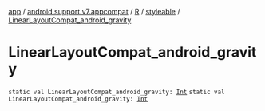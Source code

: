[app](../../../index.md) / [android.support.v7.appcompat](../../index.md) / [R](../index.md) / [styleable](index.md) / [LinearLayoutCompat_android_gravity](./-linear-layout-compat_android_gravity.md)

# LinearLayoutCompat_android_gravity

`static val LinearLayoutCompat_android_gravity: `[`Int`](https://kotlinlang.org/api/latest/jvm/stdlib/kotlin/-int/index.html)
`static val LinearLayoutCompat_android_gravity: `[`Int`](https://kotlinlang.org/api/latest/jvm/stdlib/kotlin/-int/index.html)